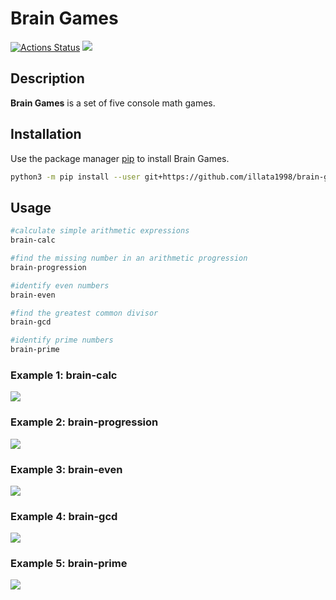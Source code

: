 # Brain Games
[![Actions Status](https://github.com/illata1998/python-project-49/actions/workflows/hexlet-check.yml/badge.svg)](https://github.com/illata1998/python-project-49/actions) <a href="https://codeclimate.com/github/illata1998/python-project-49/maintainability"><img src="https://api.codeclimate.com/v1/badges/04dd65ec4f611f194ba3/maintainability" /></a>


## Description
**Brain Games** is a set of five console math games.
## Installation
Use the package manager [pip](https://pip.pypa.io/en/stable/) to install Brain Games.
```bash
python3 -m pip install --user git+https://github.com/illata1998/brain-games.git
```
## Usage
```bash
#calculate simple arithmetic expressions
brain-calc

#find the missing number in an arithmetic progression
brain-progression

#identify even numbers
brain-even

#find the greatest common divisor
brain-gcd

#identify prime numbers
brain-prime
```
### Example 1: brain-calc
<a href="https://asciinema.org/a/DMUoCbSZKTTGccsm2B970LRzJ" target="_blank"><img src="https://asciinema.org/a/DMUoCbSZKTTGccsm2B970LRzJ.svg" /></a>
### Example 2: brain-progression
<a href="https://asciinema.org/a/McF94c3TbIZodrsmhsiEW8OLB" target="_blank"><img src="https://asciinema.org/a/McF94c3TbIZodrsmhsiEW8OLB.svg" /></a>
### Example 3: brain-even
<a href="https://asciinema.org/a/m6OU4XnUVHc0ReyZQtleYur0h" target="_blank"><img src="https://asciinema.org/a/m6OU4XnUVHc0ReyZQtleYur0h.svg" /></a>
### Example 4: brain-gcd
<a href="https://asciinema.org/a/RkjblzE6XGVCwXCQHPJYpYPs9" target="_blank"><img src="https://asciinema.org/a/RkjblzE6XGVCwXCQHPJYpYPs9.svg" /></a>
### Example 5: brain-prime
<a href="https://asciinema.org/a/wheBBRR7krmidreiNVBgF0o6T" target="_blank"><img src="https://asciinema.org/a/wheBBRR7krmidreiNVBgF0o6T.svg" /></a>
